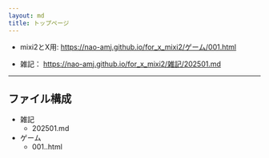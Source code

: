 ```yaml
---
layout: md
title: トップページ
---
```


- mixi2とX用:
https://nao-amj.github.io/for_x_mixi2/ゲーム/001.html

- 雑記：
https://nao-amj.github.io/for_x_mixi2/雑記/202501.md

---

## ファイル構成

- 雑記
    - 202501.md
- ゲーム
    - 001..html
